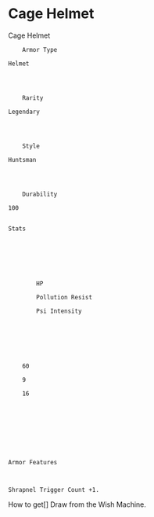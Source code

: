 # Cage Helmet

Cage Helmet


	
		
		
	
	



	
		Armor Type
	
	Helmet



	
		Rarity
	
	Legendary



	
		Style
	
	Huntsman



	
		Durability
	
	100


	Stats

	
	
	
	
		
		
			HP
		
			Pollution Resist
		
			Psi Intensity
		
		
	
	
	
	
	
		60
	
		9
	
		16
	
	
	






	Armor Features


	
	Shrapnel Trigger Count +1.







How to get[]
Draw from the Wish Machine.
